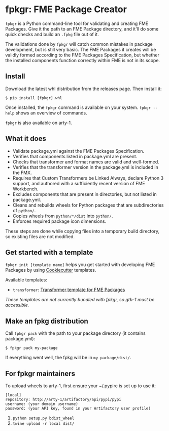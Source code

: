 # fpkgr: FME Package Creator

`fpkgr` is a Python command-line tool for validating and creating FME Packages.
Give it the path to an FME Package directory, and it'll do some quick checks
and build an `.fpkg` file out of it.

The validations done by `fpkgr` will catch common mistakes in package development,
but is still very basic. The FME Packages it creates will be
validly formed according to the FME Packages Specification,
but whether the installed components function correctly within FME is not in its scope.


## Install

Download the latest whl distribution from the releases page. Then install it:

```
$ pip install [fpkgr].whl
```

Once installed, the `fpkgr` command is available on your system.
`fpkgr --help` shows an overview of commands.

`fpkgr` is also available on arty-1.


## What it does

* Validate package.yml against the FME Packages Specification.
* Verifies that components listed in package.yml are present.
* Checks that transformer and format names are valid and well-formed.
* Verifies that the transformer version in the package.yml is
  included in the FMX.
* Requires that Custom Transformers be Linked Always, declare Python 3 support, 
  and authored with a sufficiently recent version of FME Workbench.
* Excludes components that are present in directories,
  but not listed in package.yml.
* Cleans and rebuilds wheels for Python packages that are subdirectories of `python/`.
* Copies wheels from `python/*/dist` into `python/`.
* Enforces required package icon dimensions.

These steps are done while copying files into a temporary build directory,
so existing files are not modified. 


## Get started with a template

`fpkgr init [template name]` helps you get started with developing FME Packages by
using [Cookiecutter](https://cookiecutter.readthedocs.io/) templates. 

Available templates:

* `transformer`: [Transformer template for FME Packages](http://gtb-1.safe.internal/clam/fpkg-transformer-template)

_These templates are not currently bundled with fpkgr, so gtb-1 must be accessible._


## Make an fpkg distribution

Call `fpkgr pack` with the path to your package directory (it contains package.yml):

```
$ fpkgr pack my-package
```

If everything went well, the fpkg will be in `my-package/dist/`.


## For fpkgr maintainers

To upload wheels to arty-1, first ensure your ~/.pypirc is set up to use it:

```
[local]
repository: http://arty-1/artifactory/api/pypi/pypi
username: (your domain username)
password: (your API key, found in your Artifactory user profile)
```

1. `python setup.py bdist_wheel`
2. `twine upload -r local dist/`

